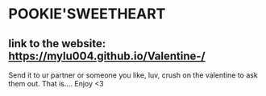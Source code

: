 # POOKIE'SWEETHEART

## link to the website: [https://mylu004.github.io/Valentine-/ ](https://mylu004.github.io/Valentine-PookieHeart/)

Send it to ur partner or someone you like, luv, crush on the valentine to ask them out. 
That is....
Enjoy <3
